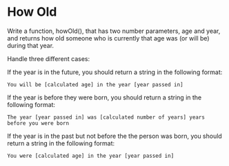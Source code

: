 # How Old

Write a function, howOld(), that has two number parameters, age and year, and returns how old someone who is currently that age was (or will be) during that year. 

Handle three different cases:

If the year is in the future, you should return a string in the following format:

```You will be [calculated age] in the year [year passed in]```

If the year is before they were born, you should return a string in the following format:

```The year [year passed in] was [calculated number of years] years before you were born```

If the year is in the past but not before the the person was born, you should return a string in the following format:

```You were [calculated age] in the year [year passed in]```
